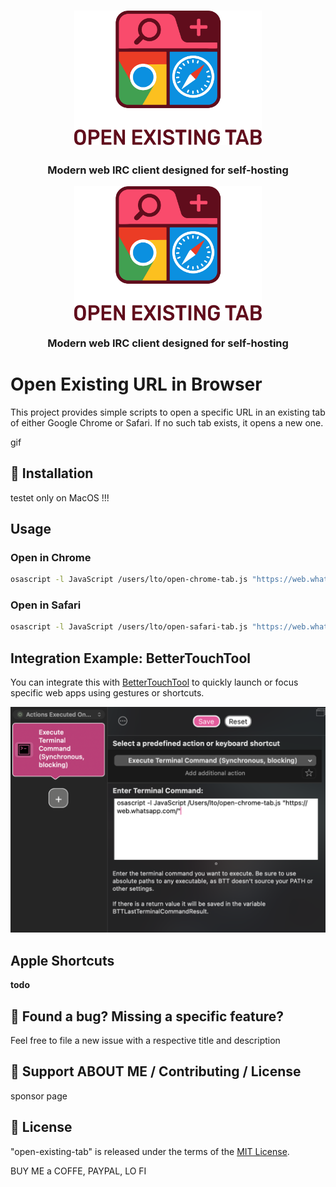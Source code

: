 <h1 align="center">
	<img alt="Fallback image description" src="images/logo_light.svg" width="300">
</h1>

<h3 align="center">
	Modern web IRC client designed for self-hosting
</h3>

<div align="center">
<picture>
  <source media="(prefers-color-scheme: dark)" srcset="images/logo_dark.svg" width="300">
  <source media="(prefers-color-scheme: light)" srcset="images/logo_light.svg" width="300">
  <img alt="Fallback image description" src="images/logo_light.svg" width="300">
</picture>
</div>

<h3 align="center">
	Modern web IRC client designed for self-hosting
</h3>

# Open Existing URL in Browser

This project provides simple scripts to open a specific URL in an existing tab of either Google Chrome or Safari. If no such tab exists, it opens a new one.

gif

## 🚀 Installation 

testet only on MacOS !!!

## Usage

### Open in Chrome

```sh
osascript -l JavaScript /users/lto/open-chrome-tab.js "https://web.whatsapp.com/"
```

### Open in Safari

```sh
osascript -l JavaScript /users/lto/open-safari-tab.js "https://web.whatsapp.com/"
```

## Integration Example: BetterTouchTool

You can integrate this with [BetterTouchTool](https://folivora.ai/) to quickly launch or focus specific web apps using gestures or shortcuts.

<img src="images/BetterTouchTools.png" alt="Example using BetterTouchTool" width="600">

## Apple Shortcuts
**todo**

## 🤝  Found a bug? Missing a specific feature?
Feel free to file a new issue with a respective title and description

## 💛 Support ABOUT ME / Contributing / License
sponsor page

## 📘 License
"open-existing-tab" is released under the terms of the [MIT License](LICENSE).

BUY ME a COFFE, PAYPAL, LO FI